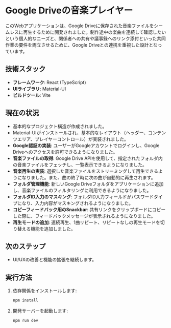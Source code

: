 # Google Driveの音楽プレイヤー

このWebアプリケーションは、Google Driveに保存された音楽ファイルをシームレスに再生するために開発されました。制作途中の楽曲を連続して確認したいという個人的なニーズと、関係者への共有や議事録へのリンク添付といった共同作業の要件を両立させるために、Google Driveとの連携を重視した設計となっています。

## 技術スタック

- **フレームワーク**: React (TypeScript)
- **UIライブラリ**: Material-UI
- **ビルドツール**: Vite

## 現在の状況

- 基本的なプロジェクト構造が作成されました。
- Material-UIがインストールされ、基本的なレイアウト（ヘッダー、コンテンツエリア、プレイヤーコントロール）が実装されました。
- **Google認証の実装**: ユーザーがGoogleアカウントでログインし、Google Driveへのアクセスを許可できるようになりました。
- **音楽ファイルの取得**: Google Drive APIを使用して、指定されたフォルダ内の音楽ファイルをフェッチし、一覧表示できるようになりました。
- **音楽再生の実装**: 選択した音楽ファイルをストリーミングして再生できるようになりました。また、曲の終了時に次の曲が自動的に再生されます。
- **フォルダ管理機能**: 新しいGoogle Driveフォルダをアプリケーションに追加し、音楽ファイルのフィルタリングに利用できるようになりました。
- **フォルダID入力のマスキング**: フォルダID入力フィールドがパスワードタイプになり、入力内容がマスキングされるようになりました。
- **コピーフィードバック用のSnackbar**: 共有リンクをクリップボードにコピーした際に、フィードバックメッセージが表示されるようになりました。
- **再生モードの追加**: 連続再生、1曲リピート、リピートなしの再生モードを切り替える機能を追加しました。

## 次のステップ

- UI/UXの改善と機能の拡張を継続します。

## 実行方法

1. 依存関係をインストールします:
   ```bash
   npm install
   ```
2. 開発サーバーを起動します:
   ```bash
   npm run dev
   ```
